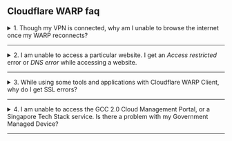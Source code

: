 ## Cloudflare WARP faq

<details>
<summary>1. Though my VPN is connected, why am I unable to browse the internet once my WARP reconnects?</summary>

If you disconnect WARP on your device, it gets automatically reconnected after three hours. At that time, if you are still connected to your VPN, you may not be able to access the internet as this conflicts with your DNS resolver configuration.

To resolve this, disconnect the device from your WiFi and reconnect it to your WiFi to reset the DNS resolver settings or restart your device.

In addition, make sure the VPN configuration does not route all traffic and DNS queries to the VPN server. Our recommendation is not to turn on WARP and the VPN at the same time.

</details>
     <hr />

<details>
<summary>2. I am unable to access a particular website. I get an <em>Access restricted</em> error or <em>DNS error</em> while accessing a website.</summary>

The following can cause this issue:

- Gateway may have blocked these sites as WARP works with Cloudflare Gateway to block websites that are identified as malware sources or a security risk as per our security policy.

- DNS resolution for the website may fail because of WARP and Gateway.

*To resolve gateway issues for trusted sites* :

1. Turn off WARP.
2. Ensure Microsoft Defender is running to protect your device against malware.

?> Note WARP connection will automatically reconnect after three hours.

*To resolve DNS error for your device* :

<details><summary>macOS</summary>

1. Go to **Apple** menu > **System Preferences** > **Network**.

<kbd>![network](../images/resolve-dns-error-macos/network.png)

2. Select **Wi-Fi** from the left pane and click **Advanced**.

?> If the lock icon at the lower left appears locked, click it to unlock the preference pane.

<kbd>![wifi](../images/resolve-dns-error-macos/wifi.png)

3. Go to the **DNS tab** and click the plus icon.

<kbd>![DNS](../images/resolve-dns-error-macos/advanced-dns.png)

4. Enter 1.1.1.1 and click the plus icon again.

<kbd>![DNS1](../images/resolve-dns-error-macos/dns-1.png)

5. Enter 1.0.0.1 and click **OK**.

<kbd>![DNS2](../images/resolve-dns-error-macos/dns-2.png)

6. Click **Apply**

<kbd>![apply DNS changes](../images/resolve-dns-error-macos/apply-dns-changes.png)

7. Restart your browser and verify if you can access the SEED-trusted websites such as GCC 2.0 CMP and any secured public website.
8. If you still cannot access SEED-trusted websites, raise a [support request](https://form.gov.sg/6099efa30d6a0a0012dff367).
</details><br>

<details><summary>Windows</summary>

1. Select **Start** > **Settings** > **Network & Internet**.

<kbd>![change-adapter-options](../images/resolve-dns-error-windows/change-adapter-options.png)</kbd>

2. In the **Status** page, under **Advanced network settings** , select **Change adapter options**. The **Network Connections** page is displayed.
3. Right-click **Wi-Fi** and select **Properties**.

<kbd>![wifi-properties](../images/resolve-dns-error-windows/wifi-properties.png)</kbd>

4. Select **Internet Protocol Version 4(TCP/IPv4)** and click **Properties**.

<kbd>![ipv4](../images/resolve-dns-error-windows/ipv4.png)</kbd>

5. In the **General** tab, select **Use the following DNS server addresses**.

<kbd>![existing-dns-server-address](../images/resolve-dns-error-windows/existing-dns-server-address.png)</kbd>

?> Note down your existing settings for future reference.

6. Enter **1.1.1.1** as **Preferred DNS server** and **1.0.0.1** as **Alternate DNS server** addresses.

<kbd>![new-dns-server-address](../images/resolve-dns-error-windows/new-dns-server-address.png)</kbd>

7. Click **OK** and exit the window.
8. Restart your browser and verify if you can access the SEED-trusted websites such as GCC 2.0 CMP and any secured public website.
9. If you still cannot access SEED-trusted websites, raise a [support-request](../raise-an-incident-support-request.md)

</details>
</details>
     <hr />

<details>
<summary>3. While using some tools and applications with Cloudflare WARP Client, why do I get SSL errors?</summary>

Your tool or application may be using a certificate store that is separate from your system's trusted root certificate store.

  1. Download the Cloudflare CA certificate to your root system store(s) from the [Cloudflare documentation page][install-cloudflare-cert-operating-system].
  2. Refer to your CLI tool documentation and configure it to trust the Cloudflare root certificate.
  3. You can also refer to the following links for instructions to configure your tool or application:
     * [Our instructions for commonly used CLI tools across Singapore
       Government developers][config-cli-tools-with-warp], or
     * [Cloudflare instructions for configuring commonly used developer CLI
       tools][install-cloudflare-cert-applications].

</details>
<hr />

<details>
<summary>4.  I am unable to access the GCC 2.0 Cloud Management Portal, or a Singapore Tech Stack service. Is there a problem with my Government Managed Device?</summary>

If you are unable to access the GCC 2.0 CMP or a SGTS service, confirm the following before raising a [Support Request](https://form.gov.sg/6099efa30d6a0a0012dff367). For more information, see [Incident support request](raise-an-incident-support-request).

*Confirm the following* :
1. If you have received the successfully onboarded email from DEEP.
2. If you are using only the [supported browsers](best-practices).
3. If you are using the latest version of Cloudflare WARP and is connected and also make sure that **Gateway with WARP** is selected in Cloudflare settings.
4. If Tanium is listed in the **Start** menu for Windows and in **Finder** > **Applications** for macOS.
5. If Device operating system is updated to the latest version.
6. If Defender ATP is up-to-date and in the running state.
7. If your TechPass account has the required permissions to access the GCC 2.0 CMP or a particular SGTS service.


In addition, make sure the VPN configuration does not route all traffic
and DNS queries to the VPN server. Our recommendation is not to turn on
WARP and the VPN at the same time.

If you continue to have issues accessing the GCC 2.0 CMP or SGTS
service, please follow our
[instructions to raise a SEED Support Request][raise-support-request].

</details>
<hr />



[raise-support-request]: ../raise-an-incident-support-request.md
[install-cloudflare-cert-operating-system]: https://developers.cloudflare.com/cloudflare-one/connections/connect-devices/warp/install-cloudflare-cert/#add-the-certificate-to-your-system
[config-cli-tools-with-warp]: ../configuration-of-common-developer-cli-tools-with-cloudflare-warp.md
[install-cloudflare-cert-applications]: https://developers.cloudflare.com/cloudflare-one/connections/connect-devices/warp/install-cloudflare-cert/#adding-to-applications

